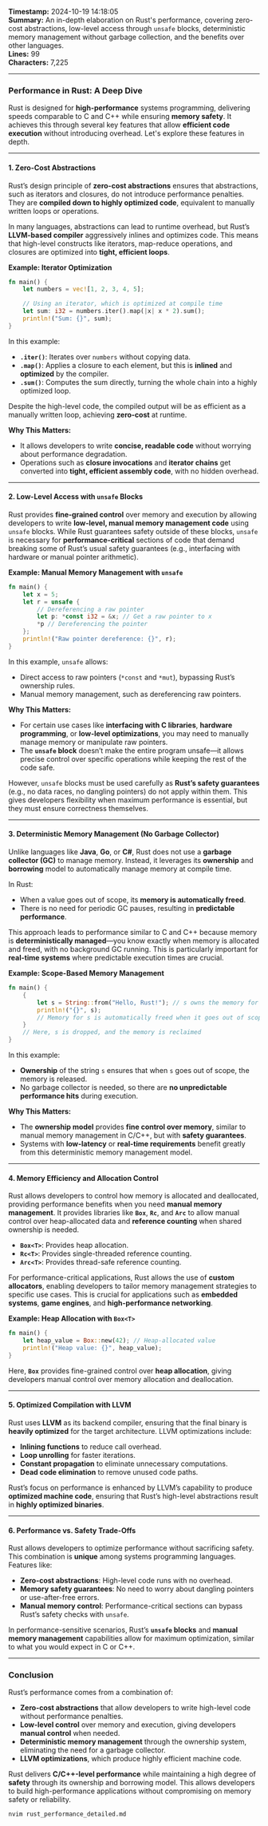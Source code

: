 **Timestamp:** 2024-10-19 14:18:05  
**Summary:** An in-depth elaboration on Rust's performance, covering zero-cost abstractions, low-level access through `unsafe` blocks, deterministic memory management without garbage collection, and the benefits over other languages.  
**Lines:** 99  
**Characters:** 7,225  

---

### Performance in Rust: A Deep Dive

Rust is designed for **high-performance** systems programming, delivering speeds comparable to C and C++ while ensuring **memory safety**. It achieves this through several key features that allow **efficient code execution** without introducing overhead. Let's explore these features in depth.

---

#### 1. **Zero-Cost Abstractions**

Rust’s design principle of **zero-cost abstractions** ensures that abstractions, such as iterators and closures, do not introduce performance penalties. They are **compiled down to highly optimized code**, equivalent to manually written loops or operations.

In many languages, abstractions can lead to runtime overhead, but Rust’s **LLVM-based compiler** aggressively inlines and optimizes code. This means that high-level constructs like iterators, map-reduce operations, and closures are optimized into **tight, efficient loops**.

**Example: Iterator Optimization**

```rust
fn main() {
    let numbers = vec![1, 2, 3, 4, 5];

    // Using an iterator, which is optimized at compile time
    let sum: i32 = numbers.iter().map(|x| x * 2).sum();
    println!("Sum: {}", sum);
}
```

In this example:
- **`.iter()`**: Iterates over `numbers` without copying data.
- **`.map()`**: Applies a closure to each element, but this is **inlined** and **optimized** by the compiler.
- **`.sum()`**: Computes the sum directly, turning the whole chain into a highly optimized loop.

Despite the high-level code, the compiled output will be as efficient as a manually written loop, achieving **zero-cost** at runtime.

**Why This Matters:**
- It allows developers to write **concise, readable code** without worrying about performance degradation.
- Operations such as **closure invocations** and **iterator chains** get converted into **tight, efficient assembly code**, with no hidden overhead.

---

#### 2. **Low-Level Access with `unsafe` Blocks**

Rust provides **fine-grained control** over memory and execution by allowing developers to write **low-level, manual memory management code** using `unsafe` blocks. While Rust guarantees safety outside of these blocks, `unsafe` is necessary for **performance-critical** sections of code that demand breaking some of Rust’s usual safety guarantees (e.g., interfacing with hardware or manual pointer arithmetic).

**Example: Manual Memory Management with `unsafe`**

```rust
fn main() {
    let x = 5;
    let r = unsafe {
        // Dereferencing a raw pointer
        let p: *const i32 = &x; // Get a raw pointer to x
        *p // Dereferencing the pointer
    };
    println!("Raw pointer dereference: {}", r);
}
```

In this example, `unsafe` allows:
- Direct access to raw pointers (`*const` and `*mut`), bypassing Rust’s ownership rules.
- Manual memory management, such as dereferencing raw pointers.

**Why This Matters:**
- For certain use cases like **interfacing with C libraries**, **hardware programming**, or **low-level optimizations**, you may need to manually manage memory or manipulate raw pointers.
- The **`unsafe` block** doesn’t make the entire program unsafe—it allows precise control over specific operations while keeping the rest of the code safe.
  
However, `unsafe` blocks must be used carefully as **Rust’s safety guarantees** (e.g., no data races, no dangling pointers) do not apply within them. This gives developers flexibility when maximum performance is essential, but they must ensure correctness themselves.

---

#### 3. **Deterministic Memory Management (No Garbage Collector)**

Unlike languages like **Java**, **Go**, or **C#**, Rust does not use a **garbage collector (GC)** to manage memory. Instead, it leverages its **ownership** and **borrowing** model to automatically manage memory at compile time.

In Rust:
- When a value goes out of scope, its **memory is automatically freed**.
- There is no need for periodic GC pauses, resulting in **predictable performance**.

This approach leads to performance similar to C and C++ because memory is **deterministically managed**—you know exactly when memory is allocated and freed, with no background GC running. This is particularly important for **real-time systems** where predictable execution times are crucial.

**Example: Scope-Based Memory Management**

```rust
fn main() {
    {
        let s = String::from("Hello, Rust!"); // s owns the memory for the string
        println!("{}", s);
        // Memory for s is automatically freed when it goes out of scope
    } 
    // Here, s is dropped, and the memory is reclaimed
}
```

In this example:
- **Ownership** of the string `s` ensures that when `s` goes out of scope, the memory is released.
- No garbage collector is needed, so there are **no unpredictable performance hits** during execution.

**Why This Matters:**
- The **ownership model** provides **fine control over memory**, similar to manual memory management in C/C++, but with **safety guarantees**.
- Systems with **low-latency** or **real-time requirements** benefit greatly from this deterministic memory management model.

---

#### 4. **Memory Efficiency and Allocation Control**

Rust allows developers to control how memory is allocated and deallocated, providing performance benefits when you need **manual memory management**. It provides libraries like **`Box`**, **`Rc`**, and **`Arc`** to allow manual control over heap-allocated data and **reference counting** when shared ownership is needed.

- **`Box<T>`**: Provides heap allocation.
- **`Rc<T>`**: Provides single-threaded reference counting.
- **`Arc<T>`**: Provides thread-safe reference counting.

For performance-critical applications, Rust allows the use of **custom allocators**, enabling developers to tailor memory management strategies to specific use cases. This is crucial for applications such as **embedded systems**, **game engines**, and **high-performance networking**.

**Example: Heap Allocation with `Box<T>`**

```rust
fn main() {
    let heap_value = Box::new(42); // Heap-allocated value
    println!("Heap value: {}", heap_value);
}
```

Here, **`Box`** provides fine-grained control over **heap allocation**, giving developers manual control over memory allocation and deallocation.

---

#### 5. **Optimized Compilation with LLVM**

Rust uses **LLVM** as its backend compiler, ensuring that the final binary is **heavily optimized** for the target architecture. LLVM optimizations include:
- **Inlining functions** to reduce call overhead.
- **Loop unrolling** for faster iterations.
- **Constant propagation** to eliminate unnecessary computations.
- **Dead code elimination** to remove unused code paths.

Rust’s focus on performance is enhanced by LLVM’s capability to produce **optimized machine code**, ensuring that Rust’s high-level abstractions result in **highly optimized binaries**.

---

#### 6. **Performance vs. Safety Trade-Offs**

Rust allows developers to optimize performance without sacrificing safety. This combination is **unique** among systems programming languages. Features like:
- **Zero-cost abstractions**: High-level code runs with no overhead.
- **Memory safety guarantees**: No need to worry about dangling pointers or use-after-free errors.
- **Manual memory control**: Performance-critical sections can bypass Rust’s safety checks with `unsafe`.

In performance-sensitive scenarios, Rust’s **`unsafe` blocks** and **manual memory management** capabilities allow for maximum optimization, similar to what you would expect in C or C++.

---

### Conclusion

Rust’s performance comes from a combination of:
- **Zero-cost abstractions** that allow developers to write high-level code without performance penalties.
- **Low-level control** over memory and execution, giving developers **manual control** when needed.
- **Deterministic memory management** through the ownership system, eliminating the need for a garbage collector.
- **LLVM optimizations**, which produce highly efficient machine code.

Rust delivers **C/C++-level performance** while maintaining a high degree of **safety** through its ownership and borrowing model. This allows developers to build high-performance applications without compromising on memory safety or reliability.

```bash
nvim rust_performance_detailed.md
```
